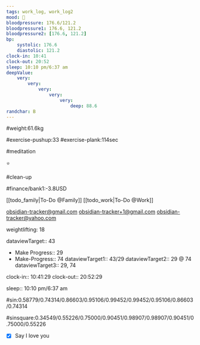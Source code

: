 ```yaml
---
tags: work_log, work_log2
mood: 🙂
bloodpressure: 176.6/121.2
bloodpressure1: 176.6, 121.2
bloodpressure2: [176.6, 121.2]
bp:
    systolic: 176.6
    diastolic: 121.2
clock-in: 10:41
clock-out: 20:52
sleep: 10:10 pm/6:37 am
deepValue: 
    very: 
        very: 
            very: 
                very: 
                    very: 
                        deep: 88.6
randchar: B
---
```


#weight:61.6kg

#exercise-pushup:33
#exercise-plank:114sec

#meditation

⭐

#clean-up

#finance/bank1:-3.8USD

[[todo_family|To-Do @Family]]
[[todo_work|To-Do @Work]]

obsidian-tracker@gmail.com
obsidian-tracker+1@gmail.com
obsidian-tracker@yahoo.com

weightlifting: 18

dataviewTarget:: 43
- Make Progress:: 29
- Make-Progress:: 74
dataviewTarget1:: 43/29
dataviewTarget2:: 29 @ 74
dataviewTarget3:: 29, 74

clock-in:: 10:41:29
clock-out:: 20:52:29

sleep:: 10:10 pm/6:37 am

#sin:0.58779/0.74314/0.86603/0.95106/0.99452/0.99452/0.95106/0.86603/0.74314

#sinsquare:0.34549/0.55226/0.75000/0.90451/0.98907/0.98907/0.90451/0.75000/0.55226

- [x] Say I love you

